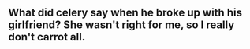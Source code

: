 ## What did celery say when he broke up with his girlfriend? She wasn't right for me, so I really don't carrot all.
